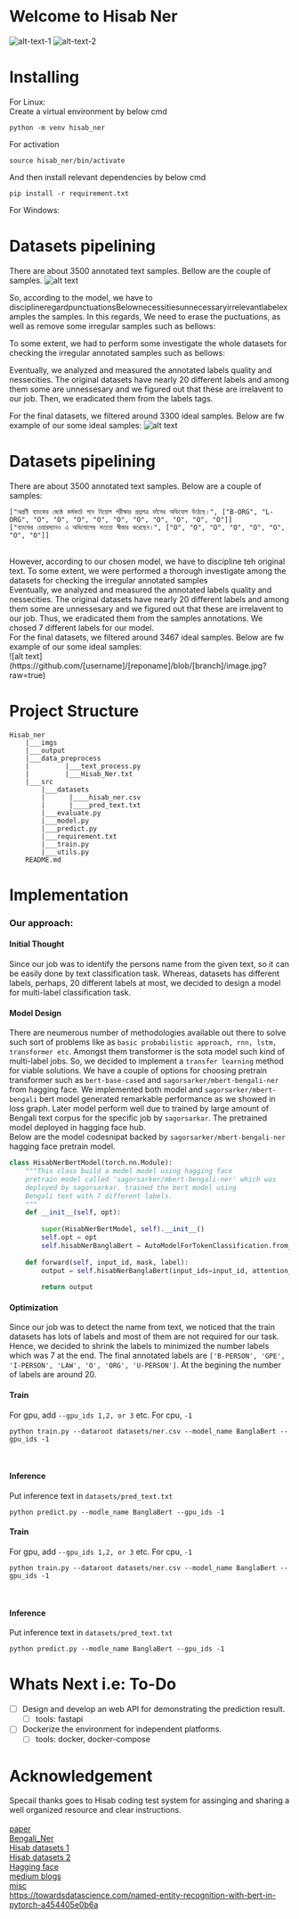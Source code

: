 # Welcome to Hisab Ner
![alt-text-1](image1.png "title-1") ![alt-text-2](image2.png "title-2")


# Installing

For Linux: <br />
Create a virtual environment by below cmd <br />
```
python -m venv hisab_ner
```
For activation <br />
```
source hisab_ner/bin/activate
``` 
And then install relevant dependencies by below cmd <br />

```
pip install -r requirement.txt
```


For Windows:


# Datasets pipelining
There are about 3500 annotated text samples. Bellow are the couple of samples.
![alt text](https://github.com/[username]/[reponame]/blob/[branch]/image.jpg?raw=true)


So, according to the model, we have to disciplineregardpunctuationsBelownecessitiesunnecessaryirrelevantlabelexamples the samples. In this regards, We need to erase the puctuations, as well as 
remove some irregular samples such as bellows:


To some extent, we had to perform some investigate the whole datasets for checking the irregular annotated samples such as bellows:


Eventually, we analyzed and measured the annotated labels quality and nessecities. The original datasets have nearly 20 different 
labels and among them some are unnessesary and we figured out that these are irrelavent to our job. Then, we eradicated them from the labels tags.

For the final datasets, we filtered around 3300 ideal samples. Below are fw example of our some ideal samples:
![alt text](https://github.com/[username]/[reponame]/blob/[branch]/image.jpg?raw=true)

# Datasets pipelining
There are about 3500 annotated text samples. Below are a couple of samples: <br/>
```
["অগ্রণী ব্যাংকের জ্যেষ্ঠ কর্মকর্তা পদে নিয়োগ পরীক্ষার প্রশ্নপত্র ফাঁসের অভিযোগ উঠেছে।", ["B-ORG", "L-ORG", "O", "O", "O", "O", "O", "O", "O", "O", "O", "O"]]
["ব্যাংকের চেয়ারম্যানও এ অভিযোগের সত্যতা স্বীকার করেছেন।", ["O", "O", "O", "O", "O", "O", "O", "O"]]
```
<br/>
However, according to our chosen model, we have to discipline teh original text. To some extent, we were performed a thorough  investigate among the datasets for checking the irregular annotated samples
<br/>
Eventually, we analyzed and measured the annotated labels quality and nessecities. The original datasets have nearly 20 different 
labels and among them some are unnessesary and we figured out that these are irrelavent to our job. Thus, we eradicated them from the samples annotations. We chosed 7 different labels for our model.
<br/>
For the final datasets, we filtered around 3467 ideal samples. Below are fw example of our some ideal samples:  <br/>
![alt text](https://github.com/[username]/[reponame]/blob/[branch]/image.jpg?raw=true)



# Project Structure
    
    Hisab_ner
        |___imgs
        |___output
        |___data_preprocess
        |         |___text_process.py
        |         |___Hisab_Ner.txt
        |___src
            |___datasets
            |      |____hisab_ner.csv
            |      |____pred_text.txt
            |___evaluate.py
            |___model.py
            |___predict.py
            |___requirement.txt
            |___train.py
            |___utils.py
        README.md



# Implementation
### Our approach:
#### Initial Thought
Since our job was to identify the persons name from the given text, so it can be easily done by text classification task. Whereas, datasets has different labels, perhaps, 20 different labels at most, we decided to design a model for multi-label classification task.  <br/>
#### Model Design
There are neumerous number of methodologies available out there to solve such sort of problems like as `basic probabilistic approach, rnn, lstm, transformer etc`. Amongst them transformer is the sota model such kind of multi-label jobs. So, we decided to implement a `transfer learning` method for viable solutions. We have a couple of options for choosing pretrain transformer such as `bert-base-cased` and `sagorsarker/mbert-bengali-ner` from hagging face. We implemented both model and `sagorsarker/mbert-bengali` bert model generated remarkable performance as we showed in loss graph. Later model perform well due to trained by large amount of Bengali text corpus for the specific job by `sagorsarkar`. The pretrained model deployed in hagging face hub. <br/>
Below are the model codesnipat backed by `sagorsarker/mbert-bengali-ner` hagging face pretrain model. <br/>
```python
class HisabNerBertModel(torch.nn.Module):
    """This class build a model model using hagging face
    pretrain model called 'sagorsarker/mbert-bengali-ner' which was
    deployed by sagorsarkar. trained the bert model using 
    Bengali text with 7 different labels.
    """
    def __init__(self, opt):
       
        super(HisabNerBertModel, self).__init__()
        self.opt = opt
        self.hisabNerBanglaBert = AutoModelForTokenClassification.from_pretrained("sagorsarker/mbert-bengali-ner", num_labels=self.opt.num_labels)
       
    def forward(self, input_id, mask, label):
        output = self.hisabNerBanglaBert(input_ids=input_id, attention_mask=mask, labels=label, return_dict=False)
        
        return output
```

#### Optimization
Since our job was to detect the name from text, we noticed that the train datasets has lots of labels and most of them are not required for our task. Hence, we decided to shrink the labels to minimized the number labels which was 7 at the end. The final annotated labels are `['B-PERSON', 'GPE', 'I-PERSON', 'LAW', 'O', 'ORG', 'U-PERSON']`. At the begining the number of labels are around 20.




#### Train <br />
For gpu, add `--gpu_ids 1,2, or 3` etc. For cpu, `-1` <br/>
```
python train.py --dataroot datasets/ner.csv --model_name BanglaBert --gpu_ids -1
```
<br/>

#### Inference  <br/> 
Put inference text in `datasets/pred_text.txt`  <br/>  
```
python predict.py --modle_name BanglaBert --gpu_ids -1
```


#### Train <br />
For gpu, add `--gpu_ids 1,2, or 3` etc. For cpu, `-1` <br/>
```
python train.py --dataroot datasets/ner.csv --model_name BanglaBert --gpu_ids -1
```
<br/>

#### Inference  <br/> 
Put inference text in `datasets/pred_text.txt`  <br/>  
```
python predict.py --modle_name BanglaBert --gpu_ids -1
```

# Whats Next i.e: To-Do  <br/>

- [ ] Design and develop an web API for demonstrating the prediction result. <br/>
    - [ ] tools: fastapi <br/>
- [ ] Dockerize the environment for independent platforms.  <br/>
    - [ ] tools: docker, docker-compose <br/>

# Acknowledgement
Specail thanks goes to Hisab coding test system for assinging and sharing a well organized resource and clear instructions. <br/> <br/>
[paper](https://arxiv.org/abs/2205.00034)  <br/>
[Bengali_Ner](https://github.com/Rifat1493/Bengali-NER)  <br/>
[Hisab datasets 1](https://github.com/Rifat1493/Bengali-NER/tree/master/annotated%20data)  <br/>
[Hisab datasets 2](https://raw.githubusercontent.com/banglakit/bengali-ner-data/master/main.jsonl)  <br/>
[Hagging face](https://huggingface.co/sagorsarker/mbert-bengali-ner)  <br/>
[medium blogs](https://medium.com/mysuperai/what-is-named-entity-recognition-ner-and-how-can-i-use-it-2b68cf6f545d)  <br/>
[misc](http://nlpprogress.com/english/named_entity_recognition.html) <br/>
https://towardsdatascience.com/named-entity-recognition-with-bert-in-pytorch-a454405e0b6a
